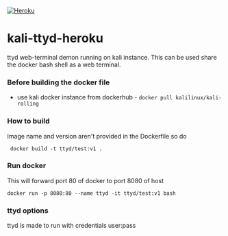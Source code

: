 [![Heroku](https://www.herokucdn.com/deploy/button.svg)](http://heroku.com/deploy?template=https://github.com/L1M0NK3Y/kali-ttyd-heroku)


# kali-ttyd-heroku

ttyd web-terminal demon running on kali instance. This can be used share the docker bash shell as a web terminal.

### Before building the docker file

* use kali docker instance from dockerhub - `docker pull kalilinux/kali-rolling`

### How to build

Image name and version aren't provided in the Dockerfile so do 

``` docker build -t ttyd/test:v1 .```

### Run docker

This will forward port 80 of docker to port 8080 of host

``` docker run -p 8080:80 --name ttyd -it ttyd/test:v1 bash ```

### ttyd options

ttyd is made to run with credentials user:pass

